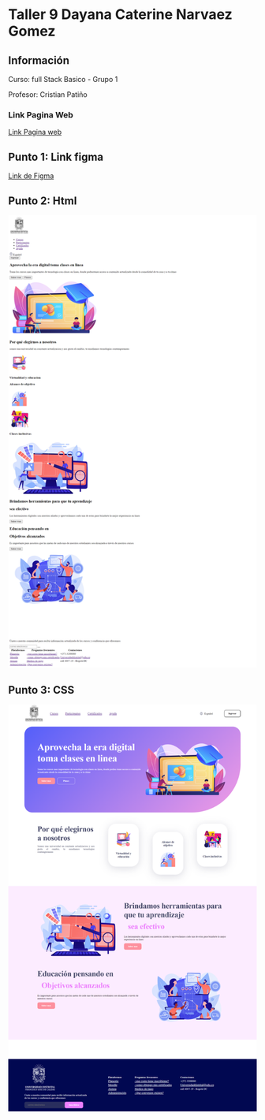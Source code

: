 <h1>Taller 9 Dayana Caterine Narvaez Gomez</h1>

<h2> Información</h2>

<p>Curso: full Stack Basico - Grupo 1</p>
<p>Profesor: Cristian Patiño</p>

<h3>Link Pagina Web</h3>
<a href="" target="_blank">Link Pagina web</a>

<h2> Punto 1: Link figma</h2>

<a href="https://www.figma.com/file/4cFpvNwtI8wvfKmarZy8Us/Taller-No.9---Dayana-C.-Narvaez-G.?type=design&node-id=0%3A1&mode=design&t=uU7k4ySaDCNrlkaZ-1" target="_blank">Link de Figma</a>

<h2> Punto 2: Html</h2>
<img src="./public/imagenes/Html.png">
<h2> Punto 3: CSS</h2>
<img src="./public/imagenes/CSS.png">